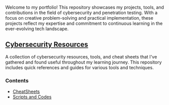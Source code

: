 Welcome to my portfolio! This repository showcases my projects, tools, and contributions in the field of cybersecurity and penetration testing. With a focus on creative problem-solving and practical implementation, these projects reflect my expertise and commitment to continuous learning in the ever-evolving tech landscape.

## [Cybersecurity Resources](cybersec_resources/README.md)
A collection of cybersecurity resources, tools, and cheat sheets that I've gathered and found useful throughout my learning journey. This repository includes quick references and guides for various tools and techniques.

### Contents
- [CheatSheets](cybersec_resources/cheatsheets/README.md)
- [Scripts and Codes](cybersec_resources/scripts_and_codes/README.md)
